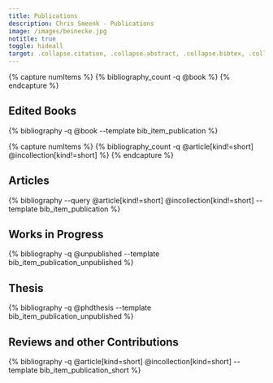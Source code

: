 ```yaml
---
title: Publications
description: Chris Smeenk - Publications
image: /images/beinecke.jpg
notitle: true
toggle: hideall
target: .collapse.citation, .collapse.abstract, .collapse.bibtex, .collapse.fullentry
---
```


{% capture numItems %}
{% bibliography_count -q @book %}
{% endcapture %}
 
<h2 class="bibliography" style="counter-reset:bibitem {{numItems|plus:1}}">
	<a class="plus-icon minus" data-toggle="collapse"  data-target=".collapse.editedbooks" data-text="Collapse">Edited Books</a>&nbsp;
</h2>

<div class="collapse editedbooks show">
{% bibliography -q @book --template bib_item_publication %}
</div>



{% capture numItems %}
{% bibliography_count -q @article[kind!=short] @incollection[kind!=short] %}
{% endcapture %}

<p></p>
<h2 class="bibliography" style="counter-reset:bibitem {{numItems|plus:1}}">
	<a class="plus-icon minus" data-toggle="collapse"  data-target=".collapse.articles" data-text="Collapse">Articles</a></h2>

<div class="articles collapse show">
{% bibliography --query @article[kind!=short] @incollection[kind!=short] --template bib_item_publication %}
</div>

<p></p>
<h2 class="bibliography">
	<a class="plus-icon minus" data-toggle="collapse"  data-target=".collapse.wip" data-text="Collapse">Works in Progress</a></h2>

<div class="nolisting collapse wip show">
{% bibliography -q @unpublished --template bib_item_publication_unpublished %}
</div>

<p></p>
<h2 class="bibliography">
	<a class="plus-icon minus" data-toggle="collapse"  data-target=".collapse.phd" data-text="Collapse">Thesis</a></h2>

<div class="nolisting collapse phd show">
{% bibliography -q @phdthesis --template bib_item_publication_unpublished %}
</div>

<p></p>
<h2 class="bibliography">
	<a class="plus-icon minus" data-toggle="collapse"  data-target=".collapse.shortarticles" data-text="Collapse">Reviews and other Contributions</a></h2>

<div class="nolisting collapse shortarticles show">
{% bibliography -q @article[kind=short] @incollection[kind=short] --template bib_item_publication_short %}
</div>
